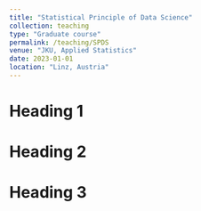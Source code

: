 ```yaml
---
title: "Statistical Principle of Data Science"
collection: teaching
type: "Graduate course"
permalink: /teaching/SPDS
venue: "JKU, Applied Statistics"
date: 2023-01-01
location: "Linz, Austria"
---
```



Heading 1
======

Heading 2
======

Heading 3
======